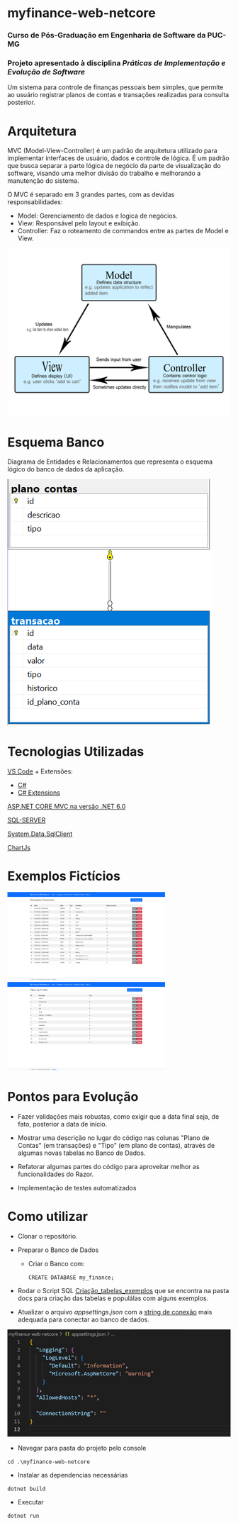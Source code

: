 # myfinance-web-netcore

### Curso de Pós-Graduação em Engenharia de Software da PUC-MG

### Projeto apresentado à disciplina _Práticas de Implementação e Evolução de Software_

Um sistema para controle de finanças pessoais bem simples, que permite ao usuário registrar planos de contas e transações realizadas para consulta posterior.

# Arquitetura

MVC (Model-View-Controller) é um padrão de arquitetura utilizado para implementar interfaces de usuário, dados e controle de lógica. É um padrão que busca separar a parte lógica de negócio da parte de visualização do software, visando uma melhor divisão do trabalho e melhorando a manutenção do sistema.

O MVC é separado em 3 grandes partes, com as devidas responsabilidades:

- Model: Gerenciamento de dados e logica de negócios.
- View: Responsável pelo layout e exibição.
- Controller: Faz o roteamento de commandos entre as partes de Model e View.

<img src='docs\model-view-controller.png' alt='Diagrama de MVC' style="background-color:white">

# Esquema Banco

Diagrama de Entidades e Relacionamentos que representa o esquema lógico do banco de dados da aplicação.

<img src='docs\DB_DER.png' alt='Diagrama de Entidades e Relacionamentos'>

# Tecnologias Utilizadas

[VS Code](https://code.visualstudio.com/download) + Extensões:

- [C#](https://marketplace.visualstudio.com/items?itemName=ms-dotnettools.csharp)
- [C# Extensions](https://marketplace.visualstudio.com/items?itemName=kreativ-software.csharpextensions)

[ASP.NET CORE MVC na versão .NET 6.0](https://dotnet.microsoft.com/en-us/download)

[SQL-SERVER](https://www.microsoft.com/pt-br/sql-server/sql-server-downloads)

[System.Data.SqlClient](https://www.nuget.org/packages/System.Data.SqlClient)

[ChartJs](https://www.chartjs.org/docs/latest/)

# Exemplos Fictícios

<img src='docs\historico-transacoes.png' alt='Histórico Transações' height="200">
<img src='docs\planos-de-conta.png' alt='Planos de Conta' height="200">

# Pontos para Evolução

- Fazer validações mais robustas, como exigir que a data final seja, de fato, posterior a data de início.

- Mostrar uma descrição no lugar do código nas colunas "Plano de Contas" (em transações) e "Tipo" (em plano de contas), através de algumas novas tabelas no Banco de Dados.

- Refatorar algumas partes do código para aproveitar melhor as funcionalidades do Razor.

- Implementação de testes automatizados

# Como utilizar

- Clonar o repositório.

- Preparar o Banco de Dados

  - Criar o Banco com:

    ```
    CREATE DATABASE my_finance;
    ```

- Rodar o Script SQL [Criação_tabelas_exemplos](https://github.com/bernardobt/my-finance-web-netcore/blob/main/docs/Cria%C3%A7%C3%A3o_tabelas_exemplos..sql) que se encontra na pasta docs para criação das tabelas e populálas com alguns exemplos.

- Atualizar o arquivo _appsettings.json_ com a [string de conexão](https://www.connectionstrings.com/sql-server/) mais adequada para conectar ao banco de dados.

<img src='docs\exemplo-string-conexao.png' alt='String Conexão'>

- Navegar para pasta do projeto pelo console

```
cd .\myfinance-web-netcore
```

- Instalar as dependencias necessárias

```
dotnet build
```

- Executar

```
dotnet run
```
